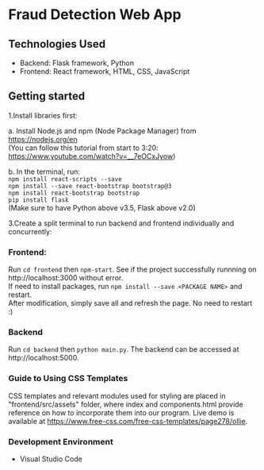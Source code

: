# Fraud Detection Web App

## Technologies Used
* Backend: Flask framework, Python
* Frontend: React framework, HTML, CSS, JavaScript

## Getting started
1.Install libraries first:

a. Install Node.js and npm (Node Package Manager) from https://nodejs.org/en  
(You can follow this tutorial from start to 3:20: https://www.youtube.com/watch?v=__7eOCxJyow)   

b. In the terminal, run:   
`npm install react-scripts --save`  
`npm install --save react-bootstrap bootstrap@3`  
`npm install react-bootstrap bootstrap`  
`pip install flask`   
(Make sure to have Python above v3.5, Flask above v2.0)

3.Create a split terminal to run backend and frontend individually and concurrently: 

### Frontend:
Run `cd frontend` then `npm-start`. See if the project successfully runnning on http://localhost:3000 without error.  
If need to install packages, run `npm install --save <PACKAGE NAME>` and restart.  
After modification, simply save all and refresh the page. No need to restart :)
### Backend
Run `cd backend` then `python main.py`. The backend can be accessed at http://localhost:5000.

### Guide to Using CSS Templates
CSS templates and relevant modules used for styling are placed in "frontend/src/assets" folder, where index and components.html provide reference on how to incorporate them into our program. Live demo is available at https://www.free-css.com/free-css-templates/page278/ollie. 
 
### Development Environment
* Visual Studio Code

